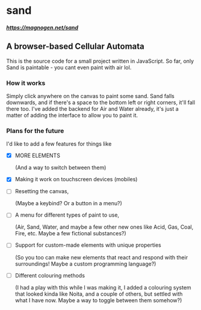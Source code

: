 # sand
##### https://magnogen.net/sand
## A browser-based Cellular Automata

This is the source code for a small project written in JavaScript.
So far, only Sand is paintable - you cant even paint with air lol.

### How it works
Simply click anywhere on the canvas to paint some sand.
Sand falls downwards, and if there's a space to the bottom left or right corners, it'll fall there too.
I've added the backend for Air and Water already, it's just a matter of adding the interface to allow you to paint it.

### Plans for the future
I'd like to add a few features for things like
- [x] MORE ELEMENTS
  
  (And a way to switch between them)
- [x] Making it work on touchscreen devices (mobiles)
- [ ] Resetting the canvas,

  (Maybe a keybind? Or a button in a menu?)
- [ ] A menu for different types of paint to use,

  (Air, Sand, Water, and maybe a few other new ones like Acid, Gas, Coal, Fire, etc.
  Maybe a few fictional substances?)
- [ ] Support for custom-made elements with unique properties

  (So you too can make new elements that react and respond with their surroundings!
  Maybe a custom programming language?)
- [ ] Different colouring methods

  (I had a play with this while I was making it, I added a colouring system that looked kinda like Noita, and a couple of others, but settled with what I have now.
  Maybe a way to toggle between them somehow?)
